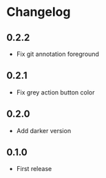 # Changelog

## 0.2.2

* Fix git annotation foreground

## 0.2.1

* Fix grey action button color

## 0.2.0

* Add darker version

## 0.1.0

* First release